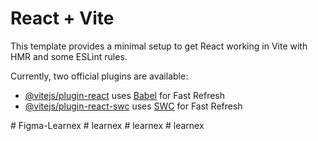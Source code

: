 # React + Vite

This template provides a minimal setup to get React working in Vite with HMR and some ESLint rules.

Currently, two official plugins are available:

- [@vitejs/plugin-react](https://github.com/vitejs/vite-plugin-react/blob/main/packages/plugin-react/README.md) uses [Babel](https://babeljs.io/) for Fast Refresh
- [@vitejs/plugin-react-swc](https://github.com/vitejs/vite-plugin-react-swc) uses [SWC](https://swc.rs/) for Fast Refresh



<!-- How to run 
Npm install 
npm run dev 
 -->

<!-- Features of pages -->
<!-- Profile.jsx

Features:
Displays user profile information including name, role, followers, and online links.
Allows toggling profile visibility to employees.
Shows donut chart and progress bar when profile visibility is active.
Includes icons for actions like commenting, sharing links, and attaching files.
Utilizes Tailwind CSS for styling and FontAwesome for icons.


Thankyou.jsx
Features:
Provides a gratitude message to the HR manager for a job opportunity.
Styled with a gradient background and centered text for visual appeal.
Expresses heartfelt thanks for the opportunity to work with the company.
Offers a simple yet elegant design suitable for expressing appreciation.
Uses React for component structure and Tailwind CSS for styling.

Post.jsx
Features:
Represents a post with user information, content, and interactions.
Allows users to like posts and toggle visibility of comments.
Supports adding comments and displays them with a submit option.
Includes icons for liking and commenting on posts.
Implements responsive design and styling using Tailwind CSS. 

AboutPage.jsx
Features:
Presents information about the user or company.
Includes a toggle button to switch between edit and view mode.
Allows editing of content with options to delete or save changes.
Supports toggling of network notification settings.
Utilizes Tailwind CSS for styling and includes various interactive elements.


ExperiencePage.jsx
Features:
Displays user's work experience and details.
Provides options to edit, delete, or save experience entries.
Supports adding new experience entries with relevant information.
Offers a clean and organized layout for easy reading and navigation.
Implements responsive design and styling using Tailwind CSS.-->

#   F i g m a - L e a r n e x  
 #   l e a r n e x  
 #   l e a r n e x  
 #   l e a r n e x  
 